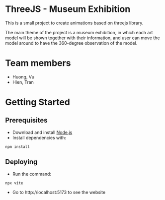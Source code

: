 # ThreeJS - Museum Exhibition

This is a small project to create animations based on threejs library.

The main theme of the project is a museum exhibition, in which each art model will be shown together with their information, and user can move the model around to have the 360-degree observation of the model.

# Team members

- Huong, Vu
- Hien, Tran

# Getting Started

## Prerequisites

- Download and install [Node.js](https://nodejs.org/en/download/)
- Install dependencies with:

`npm install`

## Deploying

- Run the command:

`npx vite`

- Go to http://localhost:5173 to see the website
